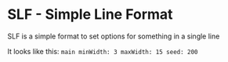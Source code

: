 # SLF - Simple Line Format
SLF is a simple format to set options for something in a single line

It looks like this:
`main minWidth: 3 maxWidth: 15 seed: 200`


